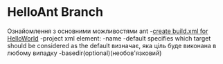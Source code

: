 ﻿# HelloAnt Branch
 
Ознайомлення з основними можливостями ant
	-[create build.xml for HelloWorld]()
	-project xml element:
		-name
		-default 
			specifies which target should be considered as the default
			визначає, яка ціль буде виконана в любому випадку
		-basedir(optional)(необов'язковий)
